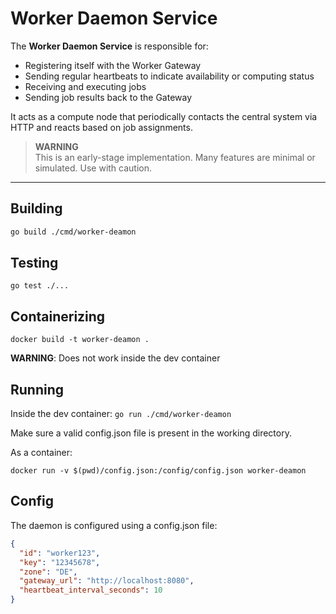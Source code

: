 # Worker Daemon Service

The **Worker Daemon Service** is responsible for:
- Registering itself with the Worker Gateway
- Sending regular heartbeats to indicate availability or computing status
- Receiving and executing jobs
- Sending job results back to the Gateway

It acts as a compute node that periodically contacts the central system via HTTP and reacts based on job assignments.

> **WARNING**  
> This is an early-stage implementation. Many features are minimal or simulated. Use with caution.

---

## Building
```bash
go build ./cmd/worker-deamon
```

## Testing

`go test ./...`

## Containerizing

`docker build -t worker-deamon .`

**WARNING**: Does not work inside the dev container

## Running

Inside the dev container: `go run ./cmd/worker-deamon`

Make sure a valid config.json file is present in the working directory.

As a container: 

`docker run -v $(pwd)/config.json:/config/config.json worker-deamon`

## Config
The daemon is configured using a config.json file:
```json
{
  "id": "worker123",
  "key": "12345678",
  "zone": "DE",
  "gateway_url": "http://localhost:8080",
  "heartbeat_interval_seconds": 10
}
```